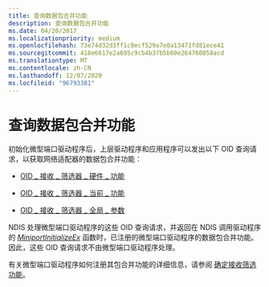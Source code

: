 ```yaml
---
title: 查询数据包合并功能
description: 查询数据包合并功能
ms.date: 04/20/2017
ms.localizationpriority: medium
ms.openlocfilehash: 73e74d32d3ff1c8ecf529a7e0a13471fd81ece41
ms.sourcegitcommit: 418e6617e2a695c9cb4b37b5b60e264760858acd
ms.translationtype: MT
ms.contentlocale: zh-CN
ms.lasthandoff: 12/07/2020
ms.locfileid: "96793381"
---
```

# <a name="querying-packet-coalescing-capabilities"></a>查询数据包合并功能


初始化微型端口驱动程序后，上层驱动程序和应用程序可以发出以下 OID 查询请求，以获取网络适配器的数据包合并功能：

-   [OID \_ 接收 \_ 筛选器 \_ 硬件 \_ 功能](./oid-receive-filter-hardware-capabilities.md)

-   [OID \_ 接收 \_ 筛选器 \_ 当前 \_ 功能](./oid-receive-filter-current-capabilities.md)

-   [OID \_ 接收 \_ 筛选器 \_ 全局 \_ 参数](./oid-receive-filter-global-parameters.md)

NDIS 处理微型端口驱动程序的这些 OID 查询请求，并返回在 NDIS 调用驱动程序的 [*MiniportInitializeEx*](/windows-hardware/drivers/ddi/ndis/nc-ndis-miniport_initialize) 函数时，已注册的微型端口驱动程序的数据包合并功能。 因此，这些 OID 查询请求不由微型端口驱动程序处理。

有关微型端口驱动程序如何注册其包合并功能的详细信息，请参阅 [确定接收筛选功能](determining-receive-filtering-capabilities.md)。

 

